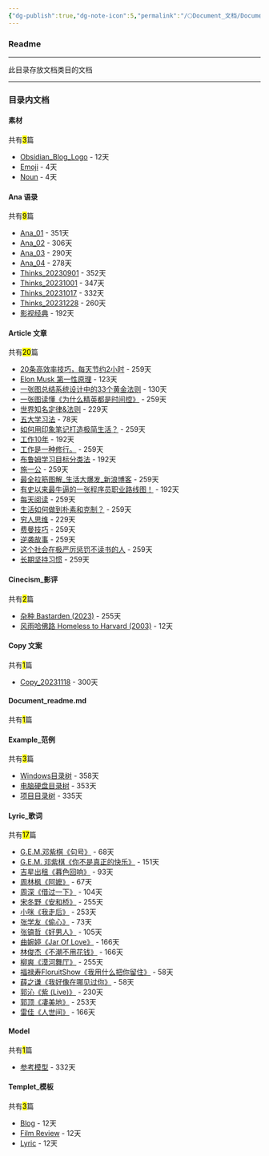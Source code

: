 ```yaml
---
{"dg-publish":true,"dg-note-icon":5,"permalink":"/🌕Document_文档/Document_readme/","dgPassFrontmatter":true,"noteIcon":5,"created":"2024-08-24T23:09:47.569+08:00","updated":"2024-09-13T16:47:37.371+08:00"}
---
```


### Readme
--- 
此目录存放文档类目的文档
***
### 目录内文档
<p><span><h4 data-heading="素材" dir="auto">素材</h4></span></p><p><span>共有<mark>3</mark>篇</span></p><div><ul class="dataview list-view-ul"><li><span><a data-tooltip-position="top" aria-label="🌕Document_文档/素材/Obsidian_Blog_Logo.md" data-href="🌕Document_文档/素材/Obsidian_Blog_Logo.md" href="🌕Document_文档/素材/Obsidian_Blog_Logo.md" class="internal-link" target="_blank" rel="noopener">Obsidian_Blog_Logo</a> - 12天</span></li><li><span><a data-tooltip-position="top" aria-label="🌕Document_文档/素材/Emoji.md" data-href="🌕Document_文档/素材/Emoji.md" href="🌕Document_文档/素材/Emoji.md" class="internal-link" target="_blank" rel="noopener">Emoji</a> - 4天</span></li><li><span><a data-tooltip-position="top" aria-label="🌕Document_文档/素材/Noun.md" data-href="🌕Document_文档/素材/Noun.md" href="🌕Document_文档/素材/Noun.md" class="internal-link" target="_blank" rel="noopener">Noun</a> - 4天</span></li></ul></div><p><span><h4 data-heading="Ana 语录" dir="auto">Ana 语录</h4></span></p><p><span>共有<mark>9</mark>篇</span></p><div><ul class="dataview list-view-ul"><li><span><a data-tooltip-position="top" aria-label="🌕Document_文档/Ana 语录/Ana_01.md" data-href="🌕Document_文档/Ana 语录/Ana_01.md" href="🌕Document_文档/Ana 语录/Ana_01.md" class="internal-link" target="_blank" rel="noopener">Ana_01</a> - 351天</span></li><li><span><a data-tooltip-position="top" aria-label="🌕Document_文档/Ana 语录/Ana_02.md" data-href="🌕Document_文档/Ana 语录/Ana_02.md" href="🌕Document_文档/Ana 语录/Ana_02.md" class="internal-link" target="_blank" rel="noopener">Ana_02</a> - 306天</span></li><li><span><a data-tooltip-position="top" aria-label="🌕Document_文档/Ana 语录/Ana_03.md" data-href="🌕Document_文档/Ana 语录/Ana_03.md" href="🌕Document_文档/Ana 语录/Ana_03.md" class="internal-link" target="_blank" rel="noopener">Ana_03</a> - 290天</span></li><li><span><a data-tooltip-position="top" aria-label="🌕Document_文档/Ana 语录/Ana_04.md" data-href="🌕Document_文档/Ana 语录/Ana_04.md" href="🌕Document_文档/Ana 语录/Ana_04.md" class="internal-link" target="_blank" rel="noopener">Ana_04</a> - 278天</span></li><li><span><a data-tooltip-position="top" aria-label="🌕Document_文档/Ana 语录/Thinks_20230901.md" data-href="🌕Document_文档/Ana 语录/Thinks_20230901.md" href="🌕Document_文档/Ana 语录/Thinks_20230901.md" class="internal-link" target="_blank" rel="noopener">Thinks_20230901</a> - 352天</span></li><li><span><a data-tooltip-position="top" aria-label="🌕Document_文档/Ana 语录/Thinks_20231001.md" data-href="🌕Document_文档/Ana 语录/Thinks_20231001.md" href="🌕Document_文档/Ana 语录/Thinks_20231001.md" class="internal-link" target="_blank" rel="noopener">Thinks_20231001</a> - 347天</span></li><li><span><a data-tooltip-position="top" aria-label="🌕Document_文档/Ana 语录/Thinks_20231017.md" data-href="🌕Document_文档/Ana 语录/Thinks_20231017.md" href="🌕Document_文档/Ana 语录/Thinks_20231017.md" class="internal-link" target="_blank" rel="noopener">Thinks_20231017</a> - 332天</span></li><li><span><a data-tooltip-position="top" aria-label="🌕Document_文档/Ana 语录/Thinks_20231228.md" data-href="🌕Document_文档/Ana 语录/Thinks_20231228.md" href="🌕Document_文档/Ana 语录/Thinks_20231228.md" class="internal-link" target="_blank" rel="noopener">Thinks_20231228</a> - 260天</span></li><li><span><a data-tooltip-position="top" aria-label="🌕Document_文档/Ana 语录/影视经典.md" data-href="🌕Document_文档/Ana 语录/影视经典.md" href="🌕Document_文档/Ana 语录/影视经典.md" class="internal-link" target="_blank" rel="noopener">影视经典</a> - 192天</span></li></ul></div><p><span><h4 data-heading="Article 文章" dir="auto">Article 文章</h4></span></p><p><span>共有<mark>20</mark>篇</span></p><div><ul class="dataview list-view-ul"><li><span><a data-tooltip-position="top" aria-label="🌕Document_文档/Article 文章/20条高效率技巧，每天节约2小时.md" data-href="🌕Document_文档/Article 文章/20条高效率技巧，每天节约2小时.md" href="🌕Document_文档/Article 文章/20条高效率技巧，每天节约2小时.md" class="internal-link" target="_blank" rel="noopener">20条高效率技巧，每天节约2小时</a> - 259天</span></li><li><span><a data-tooltip-position="top" aria-label="🌕Document_文档/Article 文章/Elon Musk 第一性原理.md" data-href="🌕Document_文档/Article 文章/Elon Musk 第一性原理.md" href="🌕Document_文档/Article 文章/Elon Musk 第一性原理.md" class="internal-link" target="_blank" rel="noopener">Elon Musk 第一性原理</a> - 123天</span></li><li><span><a data-tooltip-position="top" aria-label="🌕Document_文档/Article 文章/一张图总结系统设计中的33个黄金法则.md" data-href="🌕Document_文档/Article 文章/一张图总结系统设计中的33个黄金法则.md" href="🌕Document_文档/Article 文章/一张图总结系统设计中的33个黄金法则.md" class="internal-link" target="_blank" rel="noopener">一张图总结系统设计中的33个黄金法则</a> - 130天</span></li><li><span><a data-tooltip-position="top" aria-label="🌕Document_文档/Article 文章/一张图读懂《为什么精英都是时间控》.md" data-href="🌕Document_文档/Article 文章/一张图读懂《为什么精英都是时间控》.md" href="🌕Document_文档/Article 文章/一张图读懂《为什么精英都是时间控》.md" class="internal-link" target="_blank" rel="noopener">一张图读懂《为什么精英都是时间控》</a> - 259天</span></li><li><span><a data-tooltip-position="top" aria-label="🌕Document_文档/Article 文章/世界知名定律&amp;法则.md" data-href="🌕Document_文档/Article 文章/世界知名定律&amp;法则.md" href="🌕Document_文档/Article 文章/世界知名定律&amp;法则.md" class="internal-link" target="_blank" rel="noopener">世界知名定律&amp;法则</a> - 229天</span></li><li><span><a data-tooltip-position="top" aria-label="🌕Document_文档/Article 文章/五大学习法.md" data-href="🌕Document_文档/Article 文章/五大学习法.md" href="🌕Document_文档/Article 文章/五大学习法.md" class="internal-link" target="_blank" rel="noopener">五大学习法</a> - 78天</span></li><li><span><a data-tooltip-position="top" aria-label="🌕Document_文档/Article 文章/如何用印象笔记打造极简生活？.md" data-href="🌕Document_文档/Article 文章/如何用印象笔记打造极简生活？.md" href="🌕Document_文档/Article 文章/如何用印象笔记打造极简生活？.md" class="internal-link" target="_blank" rel="noopener">如何用印象笔记打造极简生活？</a> - 259天</span></li><li><span><a data-tooltip-position="top" aria-label="🌕Document_文档/Article 文章/工作10年.md" data-href="🌕Document_文档/Article 文章/工作10年.md" href="🌕Document_文档/Article 文章/工作10年.md" class="internal-link" target="_blank" rel="noopener">工作10年</a> - 192天</span></li><li><span><a data-tooltip-position="top" aria-label="🌕Document_文档/Article 文章/工作是一种修行。.md" data-href="🌕Document_文档/Article 文章/工作是一种修行。.md" href="🌕Document_文档/Article 文章/工作是一种修行。.md" class="internal-link" target="_blank" rel="noopener">工作是一种修行。</a> - 259天</span></li><li><span><a data-tooltip-position="top" aria-label="🌕Document_文档/Article 文章/布鲁姆学习目标分类法.md" data-href="🌕Document_文档/Article 文章/布鲁姆学习目标分类法.md" href="🌕Document_文档/Article 文章/布鲁姆学习目标分类法.md" class="internal-link" target="_blank" rel="noopener">布鲁姆学习目标分类法</a> - 192天</span></li><li><span><a data-tooltip-position="top" aria-label="🌕Document_文档/Article 文章/施一公.md" data-href="🌕Document_文档/Article 文章/施一公.md" href="🌕Document_文档/Article 文章/施一公.md" class="internal-link" target="_blank" rel="noopener">施一公</a> - 259天</span></li><li><span><a data-tooltip-position="top" aria-label="🌕Document_文档/Article 文章/最全拉筋图解_生活大爆发_新浪博客.md" data-href="🌕Document_文档/Article 文章/最全拉筋图解_生活大爆发_新浪博客.md" href="🌕Document_文档/Article 文章/最全拉筋图解_生活大爆发_新浪博客.md" class="internal-link" target="_blank" rel="noopener">最全拉筋图解_生活大爆发_新浪博客</a> - 259天</span></li><li><span><a data-tooltip-position="top" aria-label="🌕Document_文档/Article 文章/有史以来最牛逼的一张程序员职业路线图！.md" data-href="🌕Document_文档/Article 文章/有史以来最牛逼的一张程序员职业路线图！.md" href="🌕Document_文档/Article 文章/有史以来最牛逼的一张程序员职业路线图！.md" class="internal-link" target="_blank" rel="noopener">有史以来最牛逼的一张程序员职业路线图！</a> - 192天</span></li><li><span><a data-tooltip-position="top" aria-label="🌕Document_文档/Article 文章/每天阅读.md" data-href="🌕Document_文档/Article 文章/每天阅读.md" href="🌕Document_文档/Article 文章/每天阅读.md" class="internal-link" target="_blank" rel="noopener">每天阅读</a> - 259天</span></li><li><span><a data-tooltip-position="top" aria-label="🌕Document_文档/Article 文章/生活如何做到朴素和克制？.md" data-href="🌕Document_文档/Article 文章/生活如何做到朴素和克制？.md" href="🌕Document_文档/Article 文章/生活如何做到朴素和克制？.md" class="internal-link" target="_blank" rel="noopener">生活如何做到朴素和克制？</a> - 259天</span></li><li><span><a data-tooltip-position="top" aria-label="🌕Document_文档/Article 文章/穷人思维.md" data-href="🌕Document_文档/Article 文章/穷人思维.md" href="🌕Document_文档/Article 文章/穷人思维.md" class="internal-link" target="_blank" rel="noopener">穷人思维</a> - 229天</span></li><li><span><a data-tooltip-position="top" aria-label="🌕Document_文档/Article 文章/费曼技巧.md" data-href="🌕Document_文档/Article 文章/费曼技巧.md" href="🌕Document_文档/Article 文章/费曼技巧.md" class="internal-link" target="_blank" rel="noopener">费曼技巧</a> - 259天</span></li><li><span><a data-tooltip-position="top" aria-label="🌕Document_文档/Article 文章/逆袭故事.md" data-href="🌕Document_文档/Article 文章/逆袭故事.md" href="🌕Document_文档/Article 文章/逆袭故事.md" class="internal-link" target="_blank" rel="noopener">逆袭故事</a> - 259天</span></li><li><span><a data-tooltip-position="top" aria-label="🌕Document_文档/Article 文章/这个社会在极严厉惩罚不读书的人.md" data-href="🌕Document_文档/Article 文章/这个社会在极严厉惩罚不读书的人.md" href="🌕Document_文档/Article 文章/这个社会在极严厉惩罚不读书的人.md" class="internal-link" target="_blank" rel="noopener">这个社会在极严厉惩罚不读书的人</a> - 259天</span></li><li><span><a data-tooltip-position="top" aria-label="🌕Document_文档/Article 文章/长期坚持习惯.md" data-href="🌕Document_文档/Article 文章/长期坚持习惯.md" href="🌕Document_文档/Article 文章/长期坚持习惯.md" class="internal-link" target="_blank" rel="noopener">长期坚持习惯</a> - 259天</span></li></ul></div><p><span><h4 data-heading="Cinecism_影评" dir="auto">Cinecism_影评</h4></span></p><p><span>共有<mark>2</mark>篇</span></p><div><ul class="dataview list-view-ul"><li><span><a data-tooltip-position="top" aria-label="🌕Document_文档/Cinecism_影评/杂种 Bastarden (2023).md" data-href="🌕Document_文档/Cinecism_影评/杂种 Bastarden (2023).md" href="🌕Document_文档/Cinecism_影评/杂种 Bastarden (2023).md" class="internal-link" target="_blank" rel="noopener">杂种 Bastarden (2023)</a> - 255天</span></li><li><span><a data-tooltip-position="top" aria-label="🌕Document_文档/Cinecism_影评/风雨哈佛路 Homeless to Harvard (2003).md" data-href="🌕Document_文档/Cinecism_影评/风雨哈佛路 Homeless to Harvard (2003).md" href="🌕Document_文档/Cinecism_影评/风雨哈佛路 Homeless to Harvard (2003).md" class="internal-link" target="_blank" rel="noopener">风雨哈佛路 Homeless to Harvard (2003)</a> - 12天</span></li></ul></div><p><span><h4 data-heading="Copy 文案" dir="auto">Copy 文案</h4></span></p><p><span>共有<mark>1</mark>篇</span></p><div><ul class="dataview list-view-ul"><li><span><a data-tooltip-position="top" aria-label="🌕Document_文档/Copy 文案/Copy_20231118.md" data-href="🌕Document_文档/Copy 文案/Copy_20231118.md" href="🌕Document_文档/Copy 文案/Copy_20231118.md" class="internal-link" target="_blank" rel="noopener">Copy_20231118</a> - 300天</span></li></ul></div><p><span><h4 data-heading="Document_readme.md" dir="auto">Document_readme.md</h4></span></p><p><span>共有<mark>1</mark>篇</span></p><div><ul class="dataview list-view-ul"></ul></div><p><span><h4 data-heading="Example_范例" dir="auto">Example_范例</h4></span></p><p><span>共有<mark>3</mark>篇</span></p><div><ul class="dataview list-view-ul"><li><span><a data-tooltip-position="top" aria-label="🌕Document_文档/Example_范例/Windows目录树.md" data-href="🌕Document_文档/Example_范例/Windows目录树.md" href="🌕Document_文档/Example_范例/Windows目录树.md" class="internal-link" target="_blank" rel="noopener">Windows目录树</a> - 358天</span></li><li><span><a data-tooltip-position="top" aria-label="🌕Document_文档/Example_范例/电脑硬盘目录树.md" data-href="🌕Document_文档/Example_范例/电脑硬盘目录树.md" href="🌕Document_文档/Example_范例/电脑硬盘目录树.md" class="internal-link" target="_blank" rel="noopener">电脑硬盘目录树</a> - 353天</span></li><li><span><a data-tooltip-position="top" aria-label="🌕Document_文档/Example_范例/项目目录树.md" data-href="🌕Document_文档/Example_范例/项目目录树.md" href="🌕Document_文档/Example_范例/项目目录树.md" class="internal-link" target="_blank" rel="noopener">项目目录树</a> - 335天</span></li></ul></div><p><span><h4 data-heading="Lyric_歌词" dir="auto">Lyric_歌词</h4></span></p><p><span>共有<mark>17</mark>篇</span></p><div><ul class="dataview list-view-ul"><li><span><a data-tooltip-position="top" aria-label="🌕Document_文档/Lyric_歌词/G.E.M.邓紫棋《句号》.md" data-href="🌕Document_文档/Lyric_歌词/G.E.M.邓紫棋《句号》.md" href="🌕Document_文档/Lyric_歌词/G.E.M.邓紫棋《句号》.md" class="internal-link" target="_blank" rel="noopener">G.E.M.邓紫棋《句号》</a> - 68天</span></li><li><span><a data-tooltip-position="top" aria-label="🌕Document_文档/Lyric_歌词/G.E.M. 邓紫棋《你不是真正的快乐》.md" data-href="🌕Document_文档/Lyric_歌词/G.E.M. 邓紫棋《你不是真正的快乐》.md" href="🌕Document_文档/Lyric_歌词/G.E.M. 邓紫棋《你不是真正的快乐》.md" class="internal-link" target="_blank" rel="noopener">G.E.M. 邓紫棋《你不是真正的快乐》</a> - 151天</span></li><li><span><a data-tooltip-position="top" aria-label="🌕Document_文档/Lyric_歌词/吉星出租《暮色回响》.md" data-href="🌕Document_文档/Lyric_歌词/吉星出租《暮色回响》.md" href="🌕Document_文档/Lyric_歌词/吉星出租《暮色回响》.md" class="internal-link" target="_blank" rel="noopener">吉星出租《暮色回响》</a> - 93天</span></li><li><span><a data-tooltip-position="top" aria-label="🌕Document_文档/Lyric_歌词/周林枫《阿嬷》.md" data-href="🌕Document_文档/Lyric_歌词/周林枫《阿嬷》.md" href="🌕Document_文档/Lyric_歌词/周林枫《阿嬷》.md" class="internal-link" target="_blank" rel="noopener">周林枫《阿嬷》</a> - 67天</span></li><li><span><a data-tooltip-position="top" aria-label="🌕Document_文档/Lyric_歌词/周深《借过一下》.md" data-href="🌕Document_文档/Lyric_歌词/周深《借过一下》.md" href="🌕Document_文档/Lyric_歌词/周深《借过一下》.md" class="internal-link" target="_blank" rel="noopener">周深《借过一下》</a> - 104天</span></li><li><span><a data-tooltip-position="top" aria-label="🌕Document_文档/Lyric_歌词/宋冬野《安和桥》.md" data-href="🌕Document_文档/Lyric_歌词/宋冬野《安和桥》.md" href="🌕Document_文档/Lyric_歌词/宋冬野《安和桥》.md" class="internal-link" target="_blank" rel="noopener">宋冬野《安和桥》</a> - 255天</span></li><li><span><a data-tooltip-position="top" aria-label="🌕Document_文档/Lyric_歌词/小咪《我走后》.md" data-href="🌕Document_文档/Lyric_歌词/小咪《我走后》.md" href="🌕Document_文档/Lyric_歌词/小咪《我走后》.md" class="internal-link" target="_blank" rel="noopener">小咪《我走后》</a> - 253天</span></li><li><span><a data-tooltip-position="top" aria-label="🌕Document_文档/Lyric_歌词/张学友《偷心》.md" data-href="🌕Document_文档/Lyric_歌词/张学友《偷心》.md" href="🌕Document_文档/Lyric_歌词/张学友《偷心》.md" class="internal-link" target="_blank" rel="noopener">张学友《偷心》</a> - 73天</span></li><li><span><a data-tooltip-position="top" aria-label="🌕Document_文档/Lyric_歌词/张镐哲《好男人》.md" data-href="🌕Document_文档/Lyric_歌词/张镐哲《好男人》.md" href="🌕Document_文档/Lyric_歌词/张镐哲《好男人》.md" class="internal-link" target="_blank" rel="noopener">张镐哲《好男人》</a> - 105天</span></li><li><span><a data-tooltip-position="top" aria-label="🌕Document_文档/Lyric_歌词/曲婉婷《Jar Of Love》.md" data-href="🌕Document_文档/Lyric_歌词/曲婉婷《Jar Of Love》.md" href="🌕Document_文档/Lyric_歌词/曲婉婷《Jar Of Love》.md" class="internal-link" target="_blank" rel="noopener">曲婉婷《Jar Of Love》</a> - 166天</span></li><li><span><a data-tooltip-position="top" aria-label="🌕Document_文档/Lyric_歌词/林俊杰《不潮不用花钱》.md" data-href="🌕Document_文档/Lyric_歌词/林俊杰《不潮不用花钱》.md" href="🌕Document_文档/Lyric_歌词/林俊杰《不潮不用花钱》.md" class="internal-link" target="_blank" rel="noopener">林俊杰《不潮不用花钱》</a> - 166天</span></li><li><span><a data-tooltip-position="top" aria-label="🌕Document_文档/Lyric_歌词/柳爽《漠河舞厅》.md" data-href="🌕Document_文档/Lyric_歌词/柳爽《漠河舞厅》.md" href="🌕Document_文档/Lyric_歌词/柳爽《漠河舞厅》.md" class="internal-link" target="_blank" rel="noopener">柳爽《漠河舞厅》</a> - 255天</span></li><li><span><a data-tooltip-position="top" aria-label="🌕Document_文档/Lyric_歌词/福禄寿FloruitShow《我用什么把你留住》.md" data-href="🌕Document_文档/Lyric_歌词/福禄寿FloruitShow《我用什么把你留住》.md" href="🌕Document_文档/Lyric_歌词/福禄寿FloruitShow《我用什么把你留住》.md" class="internal-link" target="_blank" rel="noopener">福禄寿FloruitShow《我用什么把你留住》</a> - 58天</span></li><li><span><a data-tooltip-position="top" aria-label="🌕Document_文档/Lyric_歌词/薛之谦《我好像在哪见过你》.md" data-href="🌕Document_文档/Lyric_歌词/薛之谦《我好像在哪见过你》.md" href="🌕Document_文档/Lyric_歌词/薛之谦《我好像在哪见过你》.md" class="internal-link" target="_blank" rel="noopener">薛之谦《我好像在哪见过你》</a> - 58天</span></li><li><span><a data-tooltip-position="top" aria-label="🌕Document_文档/Lyric_歌词/郭沁《紫 (Live)》.md" data-href="🌕Document_文档/Lyric_歌词/郭沁《紫 (Live)》.md" href="🌕Document_文档/Lyric_歌词/郭沁《紫 (Live)》.md" class="internal-link" target="_blank" rel="noopener">郭沁《紫 (Live)》</a> - 230天</span></li><li><span><a data-tooltip-position="top" aria-label="🌕Document_文档/Lyric_歌词/郭顶《凄美地》.md" data-href="🌕Document_文档/Lyric_歌词/郭顶《凄美地》.md" href="🌕Document_文档/Lyric_歌词/郭顶《凄美地》.md" class="internal-link" target="_blank" rel="noopener">郭顶《凄美地》</a> - 253天</span></li><li><span><a data-tooltip-position="top" aria-label="🌕Document_文档/Lyric_歌词/雷佳《人世间》.md" data-href="🌕Document_文档/Lyric_歌词/雷佳《人世间》.md" href="🌕Document_文档/Lyric_歌词/雷佳《人世间》.md" class="internal-link" target="_blank" rel="noopener">雷佳《人世间》</a> - 166天</span></li></ul></div><p><span><h4 data-heading="Model" dir="auto">Model</h4></span></p><p><span>共有<mark>1</mark>篇</span></p><div><ul class="dataview list-view-ul"><li><span><a data-tooltip-position="top" aria-label="🌕Document_文档/Model/参考模型.md" data-href="🌕Document_文档/Model/参考模型.md" href="🌕Document_文档/Model/参考模型.md" class="internal-link" target="_blank" rel="noopener">参考模型</a> - 332天</span></li></ul></div><p><span><h4 data-heading="Templet_模板" dir="auto">Templet_模板</h4></span></p><p><span>共有<mark>3</mark>篇</span></p><div><ul class="dataview list-view-ul"><li><span><a data-tooltip-position="top" aria-label="🌕Document_文档/Templet_模板/Blog.md" data-href="🌕Document_文档/Templet_模板/Blog.md" href="🌕Document_文档/Templet_模板/Blog.md" class="internal-link" target="_blank" rel="noopener">Blog</a> - 12天</span></li><li><span><a data-tooltip-position="top" aria-label="🌕Document_文档/Templet_模板/Film Review.md" data-href="🌕Document_文档/Templet_模板/Film Review.md" href="🌕Document_文档/Templet_模板/Film Review.md" class="internal-link" target="_blank" rel="noopener">Film Review</a> - 12天</span></li><li><span><a data-tooltip-position="top" aria-label="🌕Document_文档/Templet_模板/Lyric.md" data-href="🌕Document_文档/Templet_模板/Lyric.md" href="🌕Document_文档/Templet_模板/Lyric.md" class="internal-link" target="_blank" rel="noopener">Lyric</a> - 12天</span></li></ul></div>
